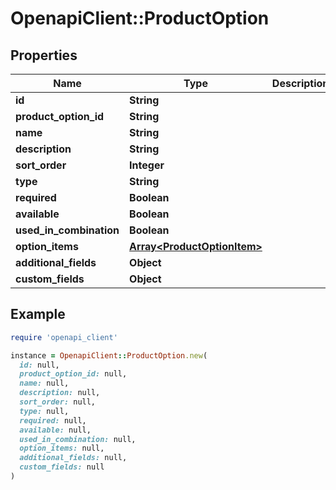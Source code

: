 # OpenapiClient::ProductOption

## Properties

| Name | Type | Description | Notes |
| ---- | ---- | ----------- | ----- |
| **id** | **String** |  | [optional] |
| **product_option_id** | **String** |  | [optional] |
| **name** | **String** |  | [optional] |
| **description** | **String** |  | [optional] |
| **sort_order** | **Integer** |  | [optional] |
| **type** | **String** |  | [optional] |
| **required** | **Boolean** |  | [optional] |
| **available** | **Boolean** |  | [optional] |
| **used_in_combination** | **Boolean** |  | [optional] |
| **option_items** | [**Array&lt;ProductOptionItem&gt;**](ProductOptionItem.md) |  | [optional] |
| **additional_fields** | **Object** |  | [optional] |
| **custom_fields** | **Object** |  | [optional] |

## Example

```ruby
require 'openapi_client'

instance = OpenapiClient::ProductOption.new(
  id: null,
  product_option_id: null,
  name: null,
  description: null,
  sort_order: null,
  type: null,
  required: null,
  available: null,
  used_in_combination: null,
  option_items: null,
  additional_fields: null,
  custom_fields: null
)
```

